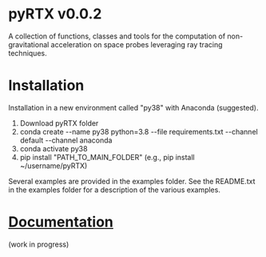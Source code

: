 # pyRTX v0.0.2

A collection of functions, classes and tools for the computation of non-gravitational acceleration on space probes leveraging ray tracing techniques.

# Installation

Installation in a new environment called "py38" with Anaconda (suggested).

1) Download pyRTX folder
2) conda create --name py38 python=3.8 --file requirements.txt --channel default --channel anaconda
3) conda activate py38
4) pip install "PATH_TO_MAIN_FOLDER" (e.g., pip install ~/username/pyRTX)

Several examples are provided in the examples folder. See the README.txt in the examples folder for a description of the various examples.

# [Documentation](https://gaelccc.github.io/pyRTX)
(work in progress)

